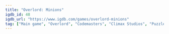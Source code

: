 ```yaml
---
title: "Overlord: Minions"
igdb_id: 48
igdb_url: "https://www.igdb.com/games/overlord-minions"
tag: ["Main game", "Overlord", "Codemasters", "Climax Studios", "Puzzle", "Hack and slash/Beat 'em up", "Single player", "Bird view / Isometric", "Action", "Fantasy"]
---
```

